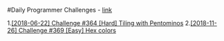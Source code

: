 #Daily Programmer Challenges - [link](https://www.reddit.com/r/dailyprogrammer)

1.[[2018-06-22] Challenge #364 [Hard] Tiling with Pentominos](https://www.reddit.com/r/dailyprogrammer/comments/8t4440/20180622_challenge_364_hard_tiling_with_pentominos/) 
2.[[2018-11-26] Challenge #369 [Easy] Hex colors](https://www.reddit.com/r/dailyprogrammer/comments/a0lhxx/20181126_challenge_369_easy_hex_colors/)
